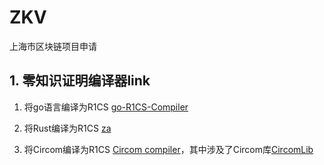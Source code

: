# ZKV
上海市区块链项目申请

## 1. 零知识证明编译器link

1. 将go语言编译为R1CS [go-R1CS-Compiler](github.com/mottla/go-R1CS-Compiler)

2. 将Rust编译为R1CS [za](https://github.com/adria0/za)

3. 将Circom编译为R1CS [Circom compiler](https://github.com/iden3/circom)，其中涉及了Circom库[CircomLib](https://github.com/iden3/circomlib)
